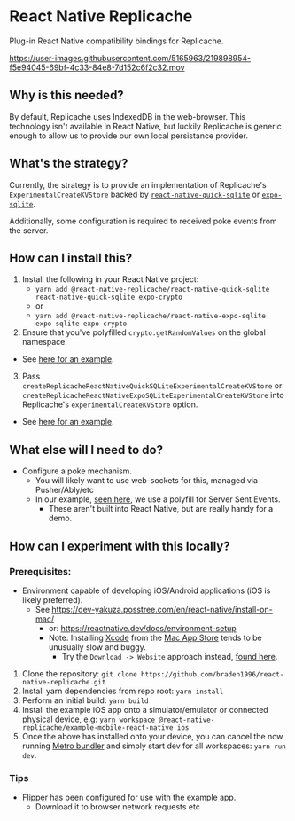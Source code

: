 # React Native Replicache

Plug-in React Native compatibility bindings for Replicache.

https://user-images.githubusercontent.com/5165963/219898954-f5e94045-69bf-4c33-84e8-7d152c6f2c32.mov

## Why is this needed?

By default, Replicache uses IndexedDB in the web-browser. This technology isn't available in React Native, but luckily Replicache is generic enough to allow us to provide our own local persistance provider.

## What's the strategy?

Currently, the strategy is to provide an implementation of Replicache's `ExperimentalCreateKVStore` backed by  [`react-native-quick-sqlite`](https://github.com/ospfranco/react-native-quick-sqlite) or [`expo-sqlite`](https://docs.expo.dev/versions/latest/sdk/sqlite/#sqltransaction).

Additionally, some configuration is required to received poke events from the server.

## How can I install this?

1. Install the following in your React Native project:
    - `yarn add @react-native-replicache/react-native-quick-sqlite react-native-quick-sqlite expo-crypto`
    - or
    - `yarn add @react-native-replicache/react-native-expo-sqlite expo-sqlite expo-crypto`
2. Ensure that you've polyfilled `crypto.getRandomValues` on the global namespace.
  - See [here for an example](https://github.com/Braden1996/react-native-replicache/blob/master/packages/example/mobile-react-native/src/crypto-polyfill.ts).
3. Pass `createReplicacheReactNativeQuickSQLiteExperimentalCreateKVStore` or `createReplicacheReactNativeExpoSQLiteExperimentalCreateKVStore` into Replicache's `experimentalCreateKVStore` option.
  - See [here for an example](https://github.com/Braden1996/react-native-replicache/blob/master/packages/example/mobile-react-native/src/use-replicache.ts).

## What else will I need to do?

- Configure a poke mechanism.
  - You will likely want to use web-sockets for this, managed via Pusher/Ably/etc
  - In our example, [seen here](https://github.com/Braden1996/react-native-replicache/blob/master/packages/example/mobile-react-native/src/use-replicache.ts), we use a polyfill for Server Sent Events.
    - These aren't built into React Native, but are really handy for a demo.

## How can I experiment with this locally?

### Prerequisites:

- Environment capable of developing iOS/Android applications (iOS is likely preferred).
  - See https://dev-yakuza.posstree.com/en/react-native/install-on-mac/
    - or: https://reactnative.dev/docs/environment-setup
    - Note: Installing [Xcode](https://developer.apple.com/xcode/) from the [Mac App Store](https://apps.apple.com/us/app/xcode/id497799835?mt=12) tends to be unusually slow and buggy.
      - Try the `Download -> Website` approach instead, [found here](https://developer.apple.com/xcode/).

1. Clone the repository: `git clone https://github.com/braden1996/react-native-replicache.git`
2. Install yarn dependencies from repo root: `yarn install`
3. Perform an initial build: `yarn build`
4. Install the example iOS app onto a simulator/emulator or connected physical device, e.g: `yarn workspace @react-native-replicache/example-mobile-react-native ios`
5. Once the above has installed onto your device, you can cancel the now running [Metro bundler](https://facebook.github.io/metro/) and simply start dev for all workspaces: `yarn run dev`.

### Tips

- [Flipper](https://fbflipper.com/) has been configured for use with the example app.
  - Download it to browser network requests etc
